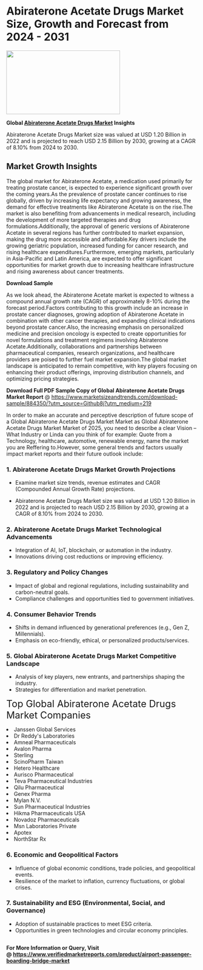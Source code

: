 <H1>Abiraterone Acetate Drugs Market Size, Growth and Forecast from 2024 - 2031</H1><img class="aligncenter size-medium wp-image-584254" src="https://thirdeyenews.in/wp-content/uploads/2024/09/Global-Market-Research-300x168.jpeg" alt="" width="300" height="168" /><p><strong>Global&nbsp;<a href="https://www.marketsizeandtrends.com/download-sample/884350/?utm_source=Github8j?utm_medium=219">Abiraterone Acetate Drugs Market</a> Insights</strong></p><p>Abiraterone Acetate Drugs Market size was valued at USD 1.20 Billion in 2022 and is projected to reach USD 2.15 Billion by 2030, growing at a CAGR of 8.10% from 2024 to 2030.</p><p><h2>Market Growth Insights</h2> <p>The global market for Abiraterone Acetate, a medication used primarily for treating prostate cancer, is expected to experience significant growth over the coming years.As the prevalence of prostate cancer continues to rise globally, driven by increasing life expectancy and growing awareness, the demand for effective treatments like Abiraterone Acetate is on the rise.The market is also benefiting from advancements in medical research, including the development of more targeted therapies and drug formulations.Additionally, the approval of generic versions of Abiraterone Acetate in several regions has further contributed to market expansion, making the drug more accessible and affordable.Key drivers include the growing geriatric population, increased funding for cancer research, and rising healthcare expenditures.Furthermore, emerging markets, particularly in Asia-Pacific and Latin America, are expected to offer significant opportunities for market growth due to increasing healthcare infrastructure and rising awareness about cancer treatments.</p> <p><strong>Download Sample</strong></p> <p>As we look ahead, the Abiraterone Acetate market is expected to witness a compound annual growth rate (CAGR) of approximately 8-10% during the forecast period.Factors contributing to this growth include an increase in prostate cancer diagnoses, growing adoption of Abiraterone Acetate in combination with other cancer therapies, and expanding clinical indications beyond prostate cancer.Also, the increasing emphasis on personalized medicine and precision oncology is expected to create opportunities for novel formulations and treatment regimens involving Abiraterone Acetate.Additionally, collaborations and partnerships between pharmaceutical companies, research organizations, and healthcare providers are poised to further fuel market expansion.The global market landscape is anticipated to remain competitive, with key players focusing on enhancing their product offerings, improving distribution channels, and optimizing pricing strategies.</p> <p><span class=""><strong>Download Full PDF Sample Copy of Global Abiraterone Acetate Drugs Market Report</strong> @ <a href="https://www.marketsizeandtrends.com/download-sample/884350/?utm_source=Github8j?utm_medium=219" target="_blank">https://www.marketsizeandtrends.com/download-sample/884350/?utm_source=Github8j?utm_medium=219</a></span></p><p>In order to make an accurate and perceptive description of future scope of a Global&nbsp;Abiraterone Acetate Drugs Market Market as Global&nbsp;Abiraterone Acetate Drugs Market Market of 2025, you need to describe a clear Vision &ndash; What Industry or Linda can you think of for example: Quote from a Technology, healthcare, automotive, renewable energy, name the market you are Reffering to.However, some general trends and factors usually impact market reports and their future outlook include:</p><h3>1.&nbsp;<strong>Abiraterone Acetate Drugs Market Growth Projections</strong></h3><ul><li>Examine market size trends, revenue estimates and CAGR (Compounded Annual Growth Rate) projections.</li><li><p>Abiraterone Acetate Drugs Market size was valued at USD 1.20 Billion in 2022 and is projected to reach USD 2.15 Billion by 2030, growing at a CAGR of 8.10% from 2024 to 2030.</p></li></ul><h3>2.&nbsp;<strong>Abiraterone Acetate Drugs Market Technological Advancements</strong></h3><ul><li>Integration of AI, IoT, blockchain, or automation in the industry.</li><li>Innovations driving cost reductions or improving efficiency.</li></ul><h3>3.&nbsp;<strong>Regulatory and Policy Changes</strong></h3><ul><li>Impact of global and regional regulations, including sustainability and carbon-neutral goals.</li><li>Compliance challenges and opportunities tied to government initiatives.</li></ul><h3>4.&nbsp;<strong>Consumer Behavior Trends</strong></h3><ul><li>Shifts in demand influenced by generational preferences (e.g., Gen Z, Millennials).</li><li>Emphasis on eco-friendly, ethical, or personalized products/services.</li></ul><h3>5.&nbsp;<strong>Global Abiraterone Acetate Drugs Market Competitive Landscape</strong></h3><ul><li>Analysis of key players, new entrants, and partnerships shaping the industry.</li><li>Strategies for differentiation and market penetration.</li></ul><p data-pm-slice="1 1 []"><span style="color: inherit; font-family: inherit; font-size: 25px;">Top Global Abiraterone Acetate Drugs Market Companies</span></p><div class="" data-test-id=""><p><li>Janssen Global Services</li><li> Dr Reddy's Laboratories</li><li> Amneal Pharmaceuticals</li><li> Avalon Pharma</li><li> Sterling</li><li> ScinoPharm Taiwan</li><li> Hetero Healthcare</li><li> Aurisco Pharmaceutical</li><li> Teva Pharmaceutical Industries</li><li> Qilu Pharmaceutical</li><li> Genex Pharma</li><li> Mylan N.V.</li><li> Sun Pharmaceutical Industries</li><li> Hikma Pharmaceuticals USA</li><li> Novadoz Pharmaceuticals</li><li> Msn Laboratories Private</li><li> Apotex</li><li> NorthStar Rx</li></p></div><h3>6.&nbsp;<strong>Economic and Geopolitical Factors</strong></h3><ul><li>Influence of global economic conditions, trade policies, and geopolitical events.</li><li>Resilience of the market to inflation, currency fluctuations, or global crises.</li></ul><h3>7.&nbsp;<strong>Sustainability and ESG (Environmental, Social, and Governance)</strong></h3><ul><li>Adoption of sustainable practices to meet ESG criteria.</li><li>Opportunities in green technologies and circular economy principles.</li></ul><h2><strong style="font-size: 14px;">For More Information or Query, Visit @&nbsp;</strong><a style="background-color: #ffffff; font-size: 14px;" href="https://www.marketsizeandtrends.com/report/abiraterone-acetate-drugs-market/" target="_blank">https://www.verifiedmarketreports.com/product/airport-passenger-boarding-bridge-market</a></h2>